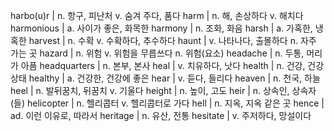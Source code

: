 harbo(u)r	| n. 항구, 피난처 v. 숨겨 주다, 품다
harm	| n. 해, 손상하다 v. 해치다
harmonious	| a. 사이가 좋은, 화목한
harmony	| n. 조화, 화음
harsh	| a. 가혹한, 냉혹한
harvest	| n. 수확 v. 수확하다, 추수하다
haunt	| v. 나타나다, 출몰하다 n. 자주 가는 곳
hazard	| n. 위험 v. 위험을 무릅쓰다 n. 위험(요소)
headache	| n. 두통, 머리가 아픔
headquarters	| n. 본부, 본사
heal	| v. 치유하다, 낫다
health	| n. 건강, 건강 상태
healthy	| a. 건강한, 건강에 좋은
hear	| v. 듣다, 들리다
heaven	| n. 천국, 하늘
heel	| n. 발뒤꿈치, 뒤꿈치 v. 기울다
height	| n. 높이, 고도
heir	| n. 상속인, 상속자(들)
helicopter	| n. 헬리콥터 v. 헬리콥터로 가다
hell	| n. 지옥, 지옥 같은 곳
hence	| ad. 이런 이유로, 따라서
heritage	| n. 유산, 전통
hesitate	| v. 주저하다, 망설이다
